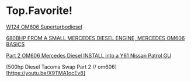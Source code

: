 # Top.Favorite!
[W124 OM606 Superturbodiesel](https://m.youtube.com/watch?v=f5yEI-SDcUo)

[680BHP FROM A SMALL MERCEDES DIESEL ENGINE, MERCEDES OM606 BASICS](https://youtu.be/31gM-Q1JSks)

[Part 2 OM606 Mercedes Diesel INSTALL into a Y61 Nissan Patrol GU](https://youtu.be/O9MD1YOhRaw)

[500hp Diesel Tacoma Swap Part 2 // om606][https://youtu.be/X9TMA1ocEv8]
